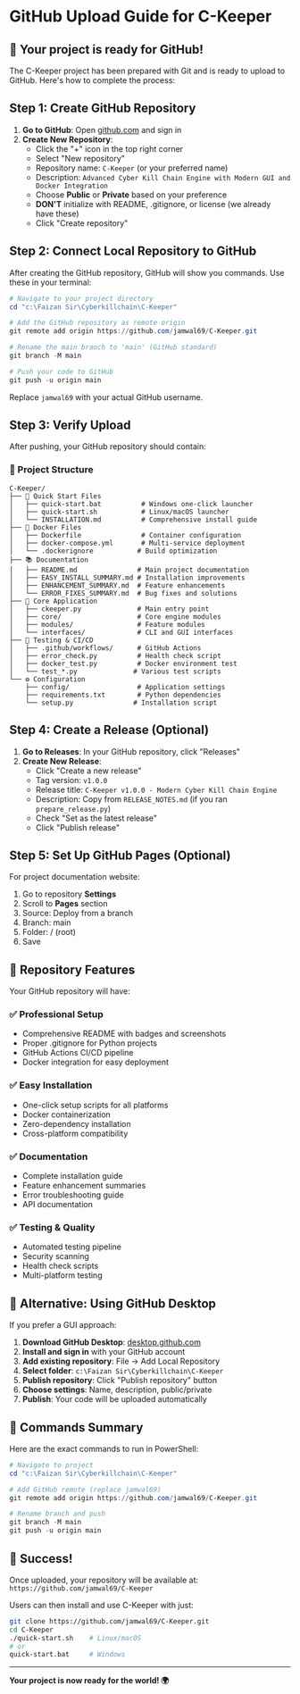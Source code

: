 # GitHub Upload Guide for C-Keeper

## 🚀 Your project is ready for GitHub!

The C-Keeper project has been prepared with Git and is ready to upload to GitHub. Here's how to complete the process:

## Step 1: Create GitHub Repository

1. **Go to GitHub**: Open [github.com](https://github.com) and sign in
2. **Create New Repository**:
   - Click the "+" icon in the top right corner
   - Select "New repository"
   - Repository name: `C-Keeper` (or your preferred name)
   - Description: `Advanced Cyber Kill Chain Engine with Modern GUI and Docker Integration`
   - Choose **Public** or **Private** based on your preference
   - **DON'T** initialize with README, .gitignore, or license (we already have these)
   - Click "Create repository"

## Step 2: Connect Local Repository to GitHub

After creating the GitHub repository, GitHub will show you commands. Use these in your terminal:

```powershell
# Navigate to your project directory
cd "c:\Faizan Sir\Cyberkillchain\C-Keeper"

# Add the GitHub repository as remote origin
git remote add origin https://github.com/jamwal69/C-Keeper.git

# Rename the main branch to 'main' (GitHub standard)
git branch -M main

# Push your code to GitHub
git push -u origin main
```

Replace `jamwal69` with your actual GitHub username.

## Step 3: Verify Upload

After pushing, your GitHub repository should contain:

### 📁 Project Structure
```
C-Keeper/
├── 🚀 Quick Start Files
│   ├── quick-start.bat          # Windows one-click launcher
│   ├── quick-start.sh           # Linux/macOS launcher
│   └── INSTALLATION.md          # Comprehensive install guide
├── 🐳 Docker Files
│   ├── Dockerfile               # Container configuration
│   ├── docker-compose.yml       # Multi-service deployment
│   └── .dockerignore           # Build optimization
├── 📚 Documentation
│   ├── README.md               # Main project documentation
│   ├── EASY_INSTALL_SUMMARY.md # Installation improvements
│   ├── ENHANCEMENT_SUMMARY.md  # Feature enhancements
│   └── ERROR_FIXES_SUMMARY.md  # Bug fixes and solutions
├── 🔧 Core Application
│   ├── ckeeper.py              # Main entry point
│   ├── core/                   # Core engine modules
│   ├── modules/                # Feature modules
│   └── interfaces/             # CLI and GUI interfaces
├── 🧪 Testing & CI/CD
│   ├── .github/workflows/      # GitHub Actions
│   ├── error_check.py          # Health check script
│   ├── docker_test.py          # Docker environment test
│   └── test_*.py              # Various test scripts
└── ⚙️ Configuration
    ├── config/                 # Application settings
    ├── requirements.txt        # Python dependencies
    └── setup.py               # Installation script
```

## Step 4: Create a Release (Optional)

1. **Go to Releases**: In your GitHub repository, click "Releases" 
2. **Create New Release**:
   - Click "Create a new release"
   - Tag version: `v1.0.0`
   - Release title: `C-Keeper v1.0.0 - Modern Cyber Kill Chain Engine`
   - Description: Copy from `RELEASE_NOTES.md` (if you ran `prepare_release.py`)
   - Check "Set as the latest release"
   - Click "Publish release"

## Step 5: Set Up GitHub Pages (Optional)

For project documentation website:
1. Go to repository **Settings**
2. Scroll to **Pages** section
3. Source: Deploy from a branch
4. Branch: main
5. Folder: / (root)
6. Save

## 🎯 Repository Features

Your GitHub repository will have:

### ✅ Professional Setup
- Comprehensive README with badges and screenshots
- Proper .gitignore for Python projects
- GitHub Actions CI/CD pipeline
- Docker integration for easy deployment

### ✅ Easy Installation
- One-click setup scripts for all platforms
- Docker containerization
- Zero-dependency installation
- Cross-platform compatibility

### ✅ Documentation
- Complete installation guide
- Feature enhancement summaries
- Error troubleshooting guide
- API documentation

### ✅ Testing & Quality
- Automated testing pipeline
- Security scanning
- Health check scripts
- Multi-platform testing

## 🔧 Alternative: Using GitHub Desktop

If you prefer a GUI approach:

1. **Download GitHub Desktop**: [desktop.github.com](https://desktop.github.com)
2. **Install and sign in** with your GitHub account
3. **Add existing repository**: File → Add Local Repository
4. **Select folder**: `c:\Faizan Sir\Cyberkillchain\C-Keeper`
5. **Publish repository**: Click "Publish repository" button
6. **Choose settings**: Name, description, public/private
7. **Publish**: Your code will be uploaded automatically

## 🚀 Commands Summary

Here are the exact commands to run in PowerShell:

```powershell
# Navigate to project
cd "c:\Faizan Sir\Cyberkillchain\C-Keeper"

# Add GitHub remote (replace jamwal69)
git remote add origin https://github.com/jamwal69/C-Keeper.git

# Rename branch and push
git branch -M main
git push -u origin main
```

## 🎉 Success!

Once uploaded, your repository will be available at:
`https://github.com/jamwal69/C-Keeper`

Users can then install and use C-Keeper with just:
```bash
git clone https://github.com/jamwal69/C-Keeper.git
cd C-Keeper
./quick-start.sh    # Linux/macOS
# or
quick-start.bat     # Windows
```

---

**Your project is now ready for the world! 🌍**
